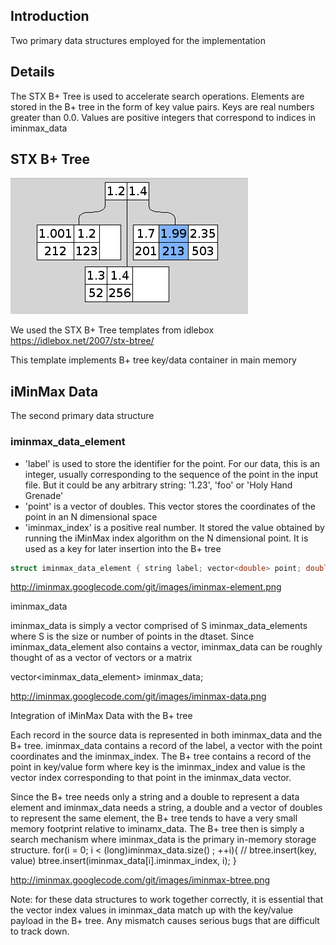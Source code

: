 ## Introduction

Two primary data structures employed for the implementation

## Details

The STX B+ Tree is used to accelerate search operations. Elements are stored in the B+ tree in the form of key value pairs. Keys are real numbers greater than 0.0. Values are positive integers that correspond to indices in iminmax_data

## STX B+ Tree

![STX B+ Tree](/images/b-tree.png)

We used the STX B+ Tree templates from idlebox https://idlebox.net/2007/stx-btree/

This template implements B+ tree key/data container in main memory

## iMinMax Data

The second primary data structure

### iminmax_data_element

* 'label' is used to store the identifier for the point. 
For our data, this is an integer, usually corresponding to the 
sequence of the point in the input file. 
But it could be any arbitrary string: '1.23', 'foo' or 'Holy Hand Grenade'
* 'point' is a vector of doubles. This vector stores the coordinates 
of the point in an N dimensional space
* 'iminmax_index' is a positive real number. It stored the value 
obtained by running the iMinMax index algorithm on the N dimensional point. 
It is used as a key for later insertion into the B+ tree

```C++
struct iminmax_data_element { string label; vector<double> point; double iminmax_index; };
```

http://iminmax.googlecode.com/git/images/iminmax-element.png

iminmax_data

iminmax_data is simply a vector comprised of S iminmax_data_elements where S is the size or number of points in the dtaset. Since iminmax_data_element also contains a vector, iminmax_data can be roughly thought of as a vector of vectors or a matrix

vector<iminmax_data_element> iminmax_data;

http://iminmax.googlecode.com/git/images/iminmax-data.png

Integration of iMinMax Data with the B+ tree

Each record in the source data is represented in both iminmax_data and the B+ tree. iminmax_data contains a record of the label, a vector with the point coordinates and the iminmax_index. The B+ tree contains a record of the point in key/value form where key is the iminmax_index and value is the vector index corresponding to that point in the iminmax_data vector.

Since the B+ tree needs only a string and a double to represent a data element and iminmax_data needs a string, a double and a vector of doubles to represent the same element, the B+ tree tends to have a very small memory footprint relative to iminamx_data. The B+ tree then is simply a search mechanism where iminmax_data is the primary in-memory storage structure. for(i = 0; i < (long)iminmax_data.size() ; ++i){ // btree.insert(key, value) btree.insert(iminmax_data[i].iminmax_index, i); }

http://iminmax.googlecode.com/git/images/iminmax-btree.png

Note: for these data structures to work together correctly, it is essential that the vector index values in iminmax_data match up with the key/value payload in the B+ tree. Any mismatch causes serious bugs that are difficult to track down.

